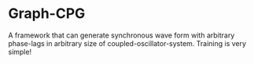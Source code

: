 # Graph-CPG
A framework that can generate synchronous wave form with arbitrary phase-lags in arbitrary size of coupled-oscillator-system. Training is very simple!
